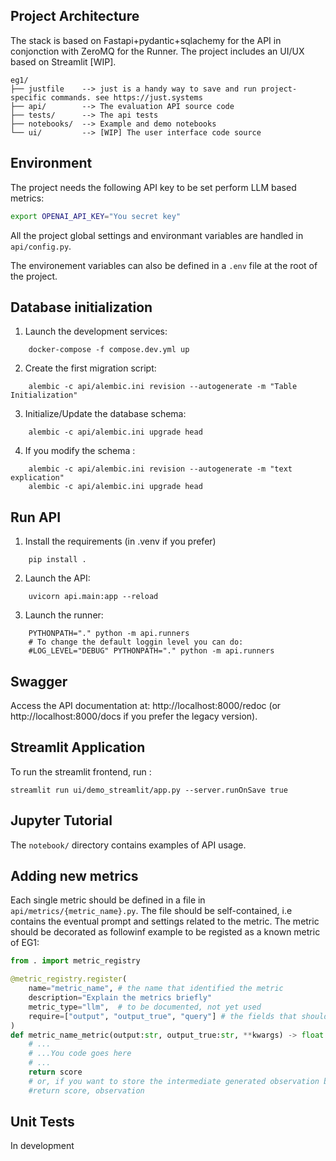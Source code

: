 ## Project Architecture

The stack is based on Fastapi+pydantic+sqlachemy for the API in conjonction with ZeroMQ for the Runner.
The project includes an UI/UX based on Streamlit [WIP].


```
eg1/
├── justfile    --> just is a handy way to save and run project-specific commands. see https://just.systems
├── api/        --> The evaluation API source code
├── tests/      --> The api tests
├── notebooks/  --> Example and demo notebooks
└── ui/         --> [WIP] The user interface code source
```

## Environment

The project needs the following API key to be set perform LLM based metrics: 

```bash
export OPENAI_API_KEY="You secret key"
```

All the project global settings and environmant variables are handled in `api/config.py`.

The environement variables can also be defined in a `.env` file at the root of the project.


## Database initialization 

1. Launch the development services:
```
    docker-compose -f compose.dev.yml up
```

2. Create the first migration script:
```
    alembic -c api/alembic.ini revision --autogenerate -m "Table Initialization"
```

3. Initialize/Update the database schema:
```
    alembic -c api/alembic.ini upgrade head
```
4. If you modify the schema :
```
    alembic -c api/alembic.ini revision --autogenerate -m "text explication"
    alembic -c api/alembic.ini upgrade head  
```

## Run API

1. Install the requirements (in .venv if you prefer)
```
    pip install .
```
2. Launch the API:
```
    uvicorn api.main:app --reload
```
3. Launch the runner:
```
    PYTHONPATH="." python -m api.runners
    # To change the default loggin level you can do:
    #LOG_LEVEL="DEBUG" PYTHONPATH="." python -m api.runners
```

## Swagger

Access the API documentation at: http://localhost:8000/redoc (or http://localhost:8000/docs if you prefer the legacy version).


## Streamlit Application

To run the streamlit frontend, run : 

    streamlit run ui/demo_streamlit/app.py --server.runOnSave true


## Jupyter Tutorial

The `notebook/` directory contains examples of API usage.


## Adding new metrics

Each single metric should be defined in a file in `api/metrics/{metric_name}.py`.
The file should be self-contained, i.e contains the eventual prompt and settings related to the metric.
The metric should be decorated as followinf example to be registed as a known metric of EG1: 


```python
from . import metric_registry

@metric_registry.register(
    name="metric_name", # the name that identified the metric
    description="Explain the metrics briefly"
    metric_type="llm",  # to be documented, not yet used
    require=["output", "output_true", "query"] # the fields that should be present in the dataset related to experiment under evaluation
)
def metric_name_metric(output:str, output_true:str, **kwargs) -> float:
    # ...
    # ...You code goes here
    # ...
    return score
    # or, if you want to store the intermediate generated observation by the metric (like a judge answer typically)
    #return score, observation
```


## Unit Tests

In development
